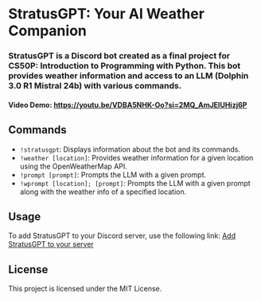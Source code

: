 # StratusGPT: Your AI Weather Companion

### StratusGPT is a Discord bot created as a final project for CS50P: Introduction to Programming with Python. This bot provides weather information and access to an LLM (Dolphin 3.0 R1 Mistral 24b) with various commands.

#### Video Demo:  https://youtu.be/VDBA5NHK-Oo?si=2MQ_AmJElUHizj6P

## Commands
- ``!stratusgpt``: Displays information about the bot and its commands.
- ``!weather [location]``: Provides weather information for a given location using the OpenWeatherMap API.
- ``!prompt [prompt]``: Prompts the LLM with a given prompt.
- ``!wprompt [location]; [prompt]``: Prompts the LLM with a given prompt along with the weather info of a specified location.

## Usage
To add StratusGPT to your Discord server, use the following link:
[Add StratusGPT to your server](https://discord.com/oauth2/authorize?client_id=1338457849638027316&permissions=2048&integration_type=0&scope=bot)

## License
This project is licensed under the MIT License.